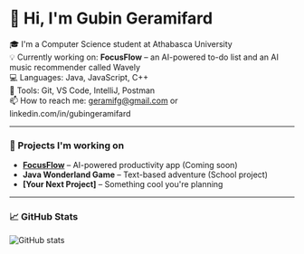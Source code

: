# 👋 Hi, I'm Gubin Geramifard

🎓 I'm a Computer Science student at Athabasca University  
💡 Currently working on: **FocusFlow** – an AI-powered to-do list and an AI music recommender called Wavely   
💻 Languages: Java, JavaScript, C++  
🔧 Tools: Git, VS Code, IntelliJ, Postman  
📫 How to reach me: geramifg@gmail.com or linkedin.com/in/gubingeramifard

---

### 🚀 Projects I'm working on
- **[FocusFlow](#)** – AI-powered productivity app (Coming soon)
- **Java Wonderland Game** – Text-based adventure (School project)
- **[Your Next Project]** – Something cool you're planning

---

### 📈 GitHub Stats
![GitHub stats](https://github-readme-stats.vercel.app/api?username=your-username&show_icons=true&theme=tokyonight)

<!-- Replace 'your-username' with your actual GitHub username -->
